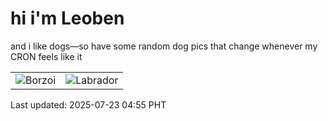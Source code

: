 # hi i'm Leoben

and i like dogs—so have some random dog pics that change whenever my CRON feels like it

|  |  |
|--------|----------|
| ![Borzoi](https://random-dog-vercel.vercel.app/api/random-borzoi?v=1753217749) | ![Labrador](https://random-dog-vercel.vercel.app/api/random-labrador?v=1753217749) |

Last updated: 2025-07-23 04:55 PHT
